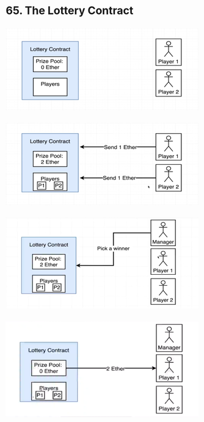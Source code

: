# 65. The Lottery Contract

![65. The Lottery Contract](../imgs/65.1_The-Lottery-Contract.png)
---
![65. The Lottery Contract](../imgs/65.2_The-Lottery-Contract.png)
---
![65. The Lottery Contract](../imgs/65.3_The-Lottery-Contract.png)
---
![65. The Lottery Contract](../imgs/65.4_The-Lottery-Contract.png)
---
